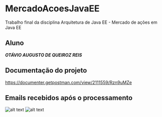 # MercadoAcoesJavaEE
Trabalho final da disciplina Arquitetura de Java EE - Mercado de ações em Java EE

## Aluno
**_OTÁVIO AUGUSTO DE QUEIROZ REIS_**<br />

## Documentação do projeto
https://documenter.getpostman.com/view/2111559/Rzn9uMZe

## Emails recebidos após o processamento
![alt text](https://i.snag.gy/AWsMPR.jpg)
![alt text](https://i.snag.gy/KI7Hpl.jpg)
